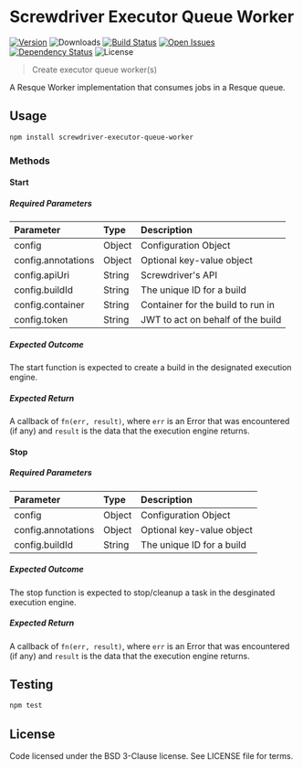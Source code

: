 # Screwdriver Executor Queue Worker
[![Version][npm-image]][npm-url] ![Downloads][downloads-image] [![Build Status][status-image]][status-url] [![Open Issues][issues-image]][issues-url] [![Dependency Status][daviddm-image]][daviddm-url] ![License][license-image]

> Create executor queue worker(s)

A Resque Worker implementation that consumes jobs in a Resque queue.

## Usage

```bash
npm install screwdriver-executor-queue-worker
```

### Methods

#### Start
##### Required Parameters
| Parameter        | Type  |  Description |
| :-------------   | :---- | :-------------|
| config             | Object | Configuration Object |
| config.annotations | Object | Optional key-value object |
| config.apiUri      | String | Screwdriver's API |
| config.buildId     | String | The unique ID for a build |
| config.container   | String | Container for the build to run in |
| config.token       | String | JWT to act on behalf of the build |

##### Expected Outcome
The start function is expected to create a build in the designated execution engine.

##### Expected Return
A callback of `fn(err, result)`, where `err` is an Error that was encountered (if any) and `result`
is the data that the execution engine returns.

#### Stop
##### Required Parameters
| Parameter        | Type  |  Description |
| :-------------   | :---- | :-------------|
| config             | Object | Configuration Object |
| config.annotations | Object | Optional key-value object |
| config.buildId     | String | The unique ID for a build |

##### Expected Outcome
The stop function is expected to stop/cleanup a task in the desginated execution engine.

##### Expected Return
A callback of `fn(err, result)`, where `err` is an Error that was encountered (if any) and `result`
is the data that the execution engine returns.

## Testing

```bash
npm test
```

## License

Code licensed under the BSD 3-Clause license. See LICENSE file for terms.

[executor-base-class]: https://github.com/screwdriver-cd/executor-base
[npm-image]: https://img.shields.io/npm/v/screwdriver-executor-queue-worker.svg
[npm-url]: https://npmjs.org/package/screwdriver-executor-queue-worker
[downloads-image]: https://img.shields.io/npm/dt/screwdriver-executor-queue-worker.svg
[license-image]: https://img.shields.io/npm/l/screwdriver-executor-queue-worker.svg
[issues-image]: https://img.shields.io/github/issues/screwdriver-cd/executor-queue-worker.svg
[issues-url]: https://github.com/screwdriver-cd/executor-queue-worker/issues
[status-image]: https://cd.screwdriver.cd/pipelines/301/badge
[status-url]: https://cd.screwdriver.cd/pipelines/301
[task]: https://github.com/screwdriver-cd/data-schema/blob/master/model/task.js
[daviddm-image]: https://david-dm.org/screwdriver-cd/executor-queue-worker.svg?theme=shields.io
[daviddm-url]: https://david-dm.org/screwdriver-cd/executor-queue-worker
